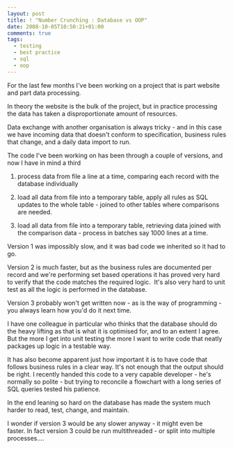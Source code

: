 ```yaml
---
layout: post
title: ! "Number Crunching : Database vs OOP"
date: 2008-10-05T10:50:21+01:00
comments: true
tags:
  - testing
  - best practice
  - sql
  - oop
---
```


For the last few months I've been working on a project that is part website and part data processing.

In theory the website is the bulk of the project, but in practice processing the data has taken a disproportionate amount of resources.

Data exchange with another organisation is always tricky - and in this case we have incoming data that doesn't conform to specification, business rules that change, and a daily data import to run.

The code I've been working on has been through a couple of versions, and now I have in mind a third

1. process data from file a line at a time, comparing each record with the database individually

2. load all data from file into a temporary table, apply all rules as SQL updates to the whole table - joined to other tables where comparisons are needed.

3. load all data from file into a temporary table, retrieving data joined with the comparison data - process in batches say 1000 lines at a time.

Version 1 was impossibly slow, and it was bad code we inherited so it had to go.

Version 2 is much faster, but as the business rules are documented per record and we're performing set based operations it has proved very hard to verify that the code matches the required logic.  It's also very hard to unit test as all the logic is performed in the database.

Version 3 probably won't get written now - as is the way of programming - you always learn how you'd do it next time.

I have one colleague in particular who thinks that the database should do the heavy lifting as that is what it is optimised for, and to an extent I agree. But the more I get into unit testing the more I want to write code that neatly packages up logic in a testable way.

It has also become apparent just how important it is to have code that follows business rules in a clear way. It's not enough that the output should be right. I recently handed this code to a very capable developer - he's normally so polite - but trying to reconcile a flowchart with a long series of SQL queries tested his patience.

In the end leaning so hard on the database has made the system much harder to read, test, change, and maintain.

I wonder if version 3 would be any slower anyway - it might even be faster. In fact version 3 could be run multithreaded - or split into multiple processes....
